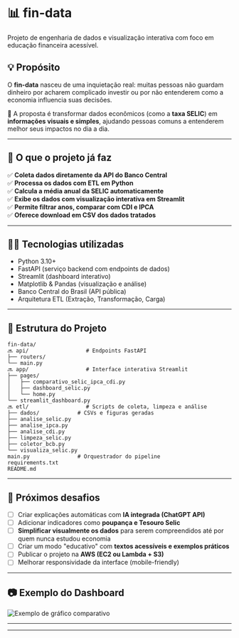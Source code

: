 # 📊 fin-data

Projeto de engenharia de dados e visualização interativa com foco em educação financeira acessível.

## 💡 Propósito

O **fin-data** nasceu de uma inquietação real: muitas pessoas não guardam dinheiro por acharem complicado investir ou por não entenderem como a economia influencia suas decisões.

🎯 A proposta é transformar dados econômicos (como a **taxa SELIC**) em **informações visuais e simples**, ajudando pessoas comuns a entenderem melhor seus impactos no dia a dia.

---

## 🚀 O que o projeto já faz

✅ **Coleta dados diretamente da API do Banco Central**  
✅ **Processa os dados com ETL em Python**  
✅ **Calcula a média anual da SELIC automaticamente**  
✅ **Exibe os dados com visualização interativa em Streamlit**  
✅ **Permite filtrar anos, comparar com CDI e IPCA**  
✅ **Oferece download em CSV dos dados tratados**

---

## 👨‍💻 Tecnologias utilizadas

- Python 3.10+
- FastAPI (serviço backend com endpoints de dados)
- Streamlit (dashboard interativo)
- Matplotlib & Pandas (visualização e análise)
- Banco Central do Brasil (API pública)
- Arquitetura ETL (Extração, Transformação, Carga)

---

## 🧹 Estrutura do Projeto

```
fin-data/
🔜 api/                  # Endpoints FastAPI
├── routers/
└── main.py
🔜 app/                  # Interface interativa Streamlit
├── pages/
│   ├── comparativo_selic_ipca_cdi.py
│   ├── dashboard_selic.py
│   └── home.py
└── streamlit_dashboard.py
🔜 etl/                  # Scripts de coleta, limpeza e análise
├── dados/            # CSVs e figuras geradas
├── analise_selic.py
├── analise_ipca.py
├── analise_cdi.py
├── limpeza_selic.py
├── coletor_bcb.py
└── visualiza_selic.py
main.py               # Orquestrador do pipeline
requirements.txt
README.md
```

---

## 🔮 Próximos desafios

- [ ] Criar explicações automáticas com **IA integrada (ChatGPT API)**
- [ ] Adicionar indicadores como **poupança e Tesouro Selic**
- [ ] **Simplificar visualmente os dados** para serem compreendidos até por quem nunca estudou economia
- [ ] Criar um modo "educativo" com **textos acessíveis e exemplos práticos**
- [ ] Publicar o projeto na **AWS (EC2 ou Lambda + S3)**
- [ ] Melhorar responsividade da interface (mobile-friendly)

---

## 📷 Exemplo do Dashboard

![Exemplo de gráfico comparativo](figuras/grafico_media_selic.png)

---

---

